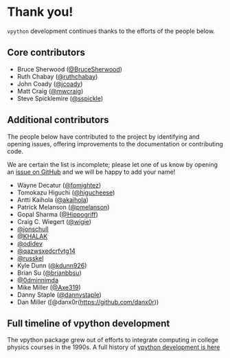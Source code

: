 # Thank you!

`vpython` development continues thanks to the efforts of the people below.

## Core contributors

+ Bruce Sherwood ([@BruceSherwood](https://github.com/BruceSherwood))
+ Ruth Chabay ([@ruthchabay](https://github.com/ruthchabay))
+ John Coady ([@jcoady](https://github.com/jcoady))
+ Matt Craig ([@mwcraig](https://github.com/mwcraig))
+ Steve Spicklemire ([@sspickle](https://github.com/sspickle))

## Additional contributors

The people below have contributed to the project by identifying and opening
issues, offering improvements to the documentation or contributing code.

We are certain the list is incomplete; please let one of us know by opening an [issue on GitHub](https://github.com/vpython/vpython-jupyter/issues) and we will be happy to add your name!

+ Wayne Decatur ([@fomightez](https://github.com/fomightez))
+ Tomokazu Higuchi ([@higucheese](https://github.com/higucheese))
+ Antti Kaihola ([@akaihola](https://github.com/akaihola))
+ Patrick Melanson ([@pmelanson](https://github.com/pmelanson))
+ Gopal Sharma ([@Hippogriff](https://github.com/Hippogriff))
+ Craig C. Wiegert ([@wigie](https://github.com/wigie))
+ [@jonschull](https://github.com/jonschull)
+ [@KHALAK](https://github.com/KHALAK)
+ [@odidev](https://github.com/odidev)
+ [@qazwsxedcrfvtg14](https://github.com/qazwsxedcrfvtg14)
+ [@russkel](https://github.com/russkel)
+ Kyle Dunn ([@kdunn926](https://github.com/kdunn926))
+ Brian Su ([@brianbbsu](https://github.com/brianbbsu))
+ [@0dminnimda](https://github.com/0dminnimda)
+ Mike Miller ([@Axe319](https://github.com/axe319))
+ Danny Staple ([@dannystaple](https://github.com/dannystaple))
+ Dan Miller ([@danx0r(https://github.com/danx0r))

## Full timeline of vpython development

The vpython package grew out of efforts to integrate computing in college physics courses in the 1990s. A full history of [vpython development is here](https://brucesherwood.net/?p=136)
